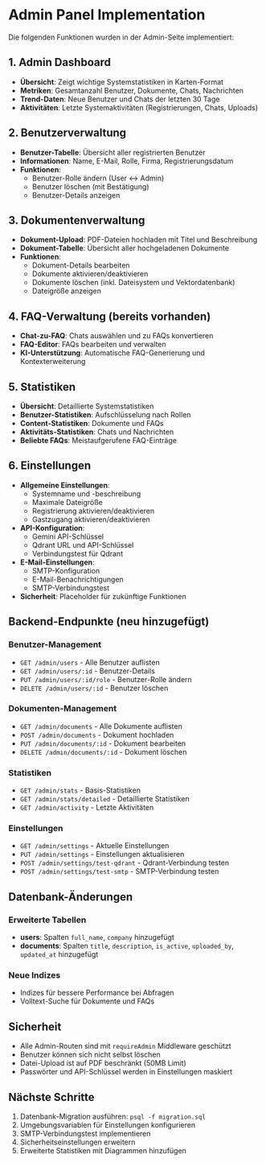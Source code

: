 # Admin Panel Implementation

Die folgenden Funktionen wurden in der Admin-Seite implementiert:

## 1. Admin Dashboard
- **Übersicht**: Zeigt wichtige Systemstatistiken in Karten-Format
- **Metriken**: Gesamtanzahl Benutzer, Dokumente, Chats, Nachrichten
- **Trend-Daten**: Neue Benutzer und Chats der letzten 30 Tage
- **Aktivitäten**: Letzte Systemaktivitäten (Registrierungen, Chats, Uploads)

## 2. Benutzerverwaltung
- **Benutzer-Tabelle**: Übersicht aller registrierten Benutzer
- **Informationen**: Name, E-Mail, Rolle, Firma, Registrierungsdatum
- **Funktionen**:
  - Benutzer-Rolle ändern (User ↔ Admin)
  - Benutzer löschen (mit Bestätigung)
  - Benutzer-Details anzeigen

## 3. Dokumentenverwaltung
- **Dokument-Upload**: PDF-Dateien hochladen mit Titel und Beschreibung
- **Dokument-Tabelle**: Übersicht aller hochgeladenen Dokumente
- **Funktionen**:
  - Dokument-Details bearbeiten
  - Dokumente aktivieren/deaktivieren
  - Dokumente löschen (inkl. Dateisystem und Vektordatenbank)
  - Dateigröße anzeigen

## 4. FAQ-Verwaltung (bereits vorhanden)
- **Chat-zu-FAQ**: Chats auswählen und zu FAQs konvertieren
- **FAQ-Editor**: FAQs bearbeiten und verwalten
- **KI-Unterstützung**: Automatische FAQ-Generierung und Kontexterweiterung

## 5. Statistiken
- **Übersicht**: Detaillierte Systemstatistiken
- **Benutzer-Statistiken**: Aufschlüsselung nach Rollen
- **Content-Statistiken**: Dokumente und FAQs
- **Aktivitäts-Statistiken**: Chats und Nachrichten
- **Beliebte FAQs**: Meistaufgerufene FAQ-Einträge

## 6. Einstellungen
- **Allgemeine Einstellungen**: 
  - Systemname und -beschreibung
  - Maximale Dateigröße
  - Registrierung aktivieren/deaktivieren
  - Gastzugang aktivieren/deaktivieren
- **API-Konfiguration**:
  - Gemini API-Schlüssel
  - Qdrant URL und API-Schlüssel
  - Verbindungstest für Qdrant
- **E-Mail-Einstellungen**:
  - SMTP-Konfiguration
  - E-Mail-Benachrichtigungen
  - SMTP-Verbindungstest
- **Sicherheit**: Placeholder für zukünftige Funktionen

## Backend-Endpunkte (neu hinzugefügt)

### Benutzer-Management
- `GET /admin/users` - Alle Benutzer auflisten
- `GET /admin/users/:id` - Benutzer-Details
- `PUT /admin/users/:id/role` - Benutzer-Rolle ändern
- `DELETE /admin/users/:id` - Benutzer löschen

### Dokumenten-Management
- `GET /admin/documents` - Alle Dokumente auflisten
- `POST /admin/documents` - Dokument hochladen
- `PUT /admin/documents/:id` - Dokument bearbeiten
- `DELETE /admin/documents/:id` - Dokument löschen

### Statistiken
- `GET /admin/stats` - Basis-Statistiken
- `GET /admin/stats/detailed` - Detaillierte Statistiken
- `GET /admin/activity` - Letzte Aktivitäten

### Einstellungen
- `GET /admin/settings` - Aktuelle Einstellungen
- `PUT /admin/settings` - Einstellungen aktualisieren
- `POST /admin/settings/test-qdrant` - Qdrant-Verbindung testen
- `POST /admin/settings/test-smtp` - SMTP-Verbindung testen

## Datenbank-Änderungen

### Erweiterte Tabellen
- **users**: Spalten `full_name`, `company` hinzugefügt
- **documents**: Spalten `title`, `description`, `is_active`, `uploaded_by`, `updated_at` hinzugefügt

### Neue Indizes
- Indizes für bessere Performance bei Abfragen
- Volltext-Suche für Dokumente und FAQs

## Sicherheit
- Alle Admin-Routen sind mit `requireAdmin` Middleware geschützt
- Benutzer können sich nicht selbst löschen
- Datei-Upload ist auf PDF beschränkt (50MB Limit)
- Passwörter und API-Schlüssel werden in Einstellungen maskiert

## Nächste Schritte
1. Datenbank-Migration ausführen: `psql -f migration.sql`
2. Umgebungsvariablen für Einstellungen konfigurieren
3. SMTP-Verbindungstest implementieren
4. Sicherheitseinstellungen erweitern
5. Erweiterte Statistiken mit Diagrammen hinzufügen
